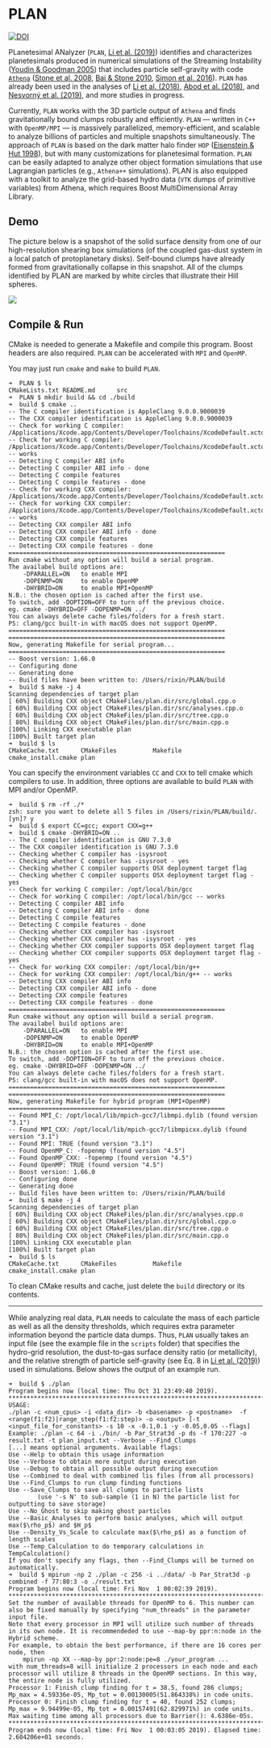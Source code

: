 # PLAN

[![DOI](https://zenodo.org/badge/53685063.svg)](https://zenodo.org/badge/latestdoi/53685063)

PLanetesimal ANalyzer (`PLAN`, [Li et al. (2019)](https://doi.org/10.3847/1538-4357/ab480d)) identifies and characterizes planetesimals produced in numerical simulations of the Streaming Instability ([Youdin & Goodman 2005](https://doi.org/10.1086/426895)) that includes particle self-gravity with code [`Athena`](https://github.com/PrincetonUniversity/Athena-Cversion) ([Stone et al. 2008](https://doi.org/10.1086/588755), [Bai & Stone 2010](https://doi.org/10.1088/0067-0049/190/2/297), [Simon et al. 2016](https://doi.org/10.3847/0004-637X/822/1/55)).  `PLAN`  has already been used in the analyses of [Li et al. (2018)](https://doi.org/10.3847/1538-4357/aaca99), [Abod et al. (2018)](https://doi.org/10.3847/1538-4357/ab40a3), and [Nesvorný et al. (2019)](https://doi.org/10.1038/s41550-019-0806-z), and more studies in progress.

Currently, `PLAN` works with the 3D particle output of `Athena` and finds gravitationally bound clumps robustly and efficiently.  `PLAN` — written in `C++` with `OpenMP/MPI` — is massively parallelized, memory-efficient, and scalable to analyze billions of particles and multiple snapshots simultaneously.  The approach of `PLAN` is based on the dark matter halo finder `HOP` ([Eisenstein & Hut 1998](https://doi.org/10.1086/305535)), but with many customizations for planetesimal formation.  `PLAN` can be easily adapted to analyze other object formation simulations that use Lagrangian particles (e.g., `Athena++` simulations). PLAN is also equipped with a toolkit to analyze the grid-based hydro data (`VTK` dumps of primitive variables) from Athena, which requires Boost MultiDimensional Array Library.

## Demo

The picture below is a snapshot of the solid surface density from one of our high-resolution shearing box simulations (of the coupled gas-dust system in a local patch of protoplanetary disks). Self-bound clumps have already formed from gravitationally collapse in this snapshot. All of the clumps identified by PLAN are marked by white circles that illustrate their Hill spheres.

![](Demo4Readme.jpg)

## Compile & Run
CMake is needed to generate a Makefile and compile this program. Boost headers are also required. `PLAN` can be accelerated with `MPI` and `OpenMP`.

You may just run `cmake` and `make` to build `PLAN`.

```shell
➜  PLAN $ ls
CMakeLists.txt README.md      src
➜  PLAN $ mkdir build && cd ./build
➜  build $ cmake ..
-- The C compiler identification is AppleClang 9.0.0.9000039
-- The CXX compiler identification is AppleClang 9.0.0.9000039
-- Check for working C compiler: /Applications/Xcode.app/Contents/Developer/Toolchains/XcodeDefault.xctoolchain/usr/bin/cc
-- Check for working C compiler: /Applications/Xcode.app/Contents/Developer/Toolchains/XcodeDefault.xctoolchain/usr/bin/cc -- works
-- Detecting C compiler ABI info
-- Detecting C compiler ABI info - done
-- Detecting C compile features
-- Detecting C compile features - done
-- Check for working CXX compiler: /Applications/Xcode.app/Contents/Developer/Toolchains/XcodeDefault.xctoolchain/usr/bin/c++
-- Check for working CXX compiler: /Applications/Xcode.app/Contents/Developer/Toolchains/XcodeDefault.xctoolchain/usr/bin/c++ -- works
-- Detecting CXX compiler ABI info
-- Detecting CXX compiler ABI info - done
-- Detecting CXX compile features
-- Detecting CXX compile features - done
============================================================
Run cmake without any option will build a serial program.
The availabel build options are:
    -DPARALLEL=ON   to enable MPI
    -DOPENMP=ON     to enable OpenMP
    -DHYBRID=ON     to enable MPI+OpenMP
N.B.: the chosen option is cached after the first use.
To switch, add -DOPTION=OFF to turn off the previous choice.
eg. cmake -DHYBRID=OFF -DOPENMP=ON ../
You can always delete cache files/folders for a fresh start.
PS: clang/gcc built-in with macOS does not support OpenMP.
============================================================
============================================================
Now, generating Makefile for serial program...
============================================================
-- Boost version: 1.66.0
-- Configuring done
-- Generating done
-- Build files have been written to: /Users/rixin/PLAN/build
➜  build $ make -j 4
Scanning dependencies of target plan
[ 60%] Building CXX object CMakeFiles/plan.dir/src/global.cpp.o
[ 60%] Building CXX object CMakeFiles/plan.dir/src/analyses.cpp.o
[ 60%] Building CXX object CMakeFiles/plan.dir/src/tree.cpp.o
[ 80%] Building CXX object CMakeFiles/plan.dir/src/main.cpp.o
[100%] Linking CXX executable plan
[100%] Built target plan
➜  build $ ls
CMakeCache.txt      CMakeFiles          Makefile            cmake_install.cmake plan
```

You can specify the environment variables `CC` and `CXX` to tell cmake which compilers to use. In addition, three options are available to build `PLAN` with MPI and/or OpenMP.

```shell
➜  build $ rm -rf ./*
zsh: sure you want to delete all 5 files in /Users/rixin/PLAN/build/. [yn]? y
➜  build $ export CC=gcc; export CXX=g++
➜  build $ cmake -DHYBRID=ON ..
-- The C compiler identification is GNU 7.3.0
-- The CXX compiler identification is GNU 7.3.0
-- Checking whether C compiler has -isysroot
-- Checking whether C compiler has -isysroot - yes
-- Checking whether C compiler supports OSX deployment target flag
-- Checking whether C compiler supports OSX deployment target flag - yes
-- Check for working C compiler: /opt/local/bin/gcc
-- Check for working C compiler: /opt/local/bin/gcc -- works
-- Detecting C compiler ABI info
-- Detecting C compiler ABI info - done
-- Detecting C compile features
-- Detecting C compile features - done
-- Checking whether CXX compiler has -isysroot
-- Checking whether CXX compiler has -isysroot - yes
-- Checking whether CXX compiler supports OSX deployment target flag
-- Checking whether CXX compiler supports OSX deployment target flag - yes
-- Check for working CXX compiler: /opt/local/bin/g++
-- Check for working CXX compiler: /opt/local/bin/g++ -- works
-- Detecting CXX compiler ABI info
-- Detecting CXX compiler ABI info - done
-- Detecting CXX compile features
-- Detecting CXX compile features - done
============================================================
Run cmake without any option will build a serial program.
The availabel build options are:
    -DPARALLEL=ON   to enable MPI
    -DOPENMP=ON     to enable OpenMP
    -DHYBRID=ON     to enable MPI+OpenMP
N.B.: the chosen option is cached after the first use.
To switch, add -DOPTION=OFF to turn off the previous choice.
eg. cmake -DHYBRID=OFF -DOPENMP=ON ../
You can always delete cache files/folders for a fresh start.
PS: clang/gcc built-in with macOS does not support OpenMP.
============================================================
============================================================
Now, generating Makefile for hybrid program (MPI+OpenMP)
============================================================
-- Found MPI_C: /opt/local/lib/mpich-gcc7/libmpi.dylib (found version "3.1")
-- Found MPI_CXX: /opt/local/lib/mpich-gcc7/libmpicxx.dylib (found version "3.1")
-- Found MPI: TRUE (found version "3.1")
-- Found OpenMP_C: -fopenmp (found version "4.5")
-- Found OpenMP_CXX: -fopenmp (found version "4.5")
-- Found OpenMP: TRUE (found version "4.5")
-- Boost version: 1.66.0
-- Configuring done
-- Generating done
-- Build files have been written to: /Users/rixin/PLAN/build
➜  build $ make -j 4
Scanning dependencies of target plan
[ 60%] Building CXX object CMakeFiles/plan.dir/src/analyses.cpp.o
[ 60%] Building CXX object CMakeFiles/plan.dir/src/global.cpp.o
[ 60%] Building CXX object CMakeFiles/plan.dir/src/tree.cpp.o
[ 80%] Building CXX object CMakeFiles/plan.dir/src/main.cpp.o
[100%] Linking CXX executable plan
[100%] Built target plan
➜  build $ ls
CMakeCache.txt      CMakeFiles          Makefile            cmake_install.cmake plan
```

To clean CMake results and cache, just delete the `build` directory or its contents.

---

While analyzing real data, `PLAN` needs to calculate the mass of each particle as well as all the density thresholds, which requires extra parameter information beyond the particle data dumps.  Thus, `PLAN` usually takes an input file (see the example file in the `scripts` folder) that specifies the hydro-grid resolution, the dust-to-gas surface density ratio (or metallicity), and the relative strength of particle self-gravity (see Eq. 8 in [Li et al. (2019)](https://arxiv.org/abs/1906.09261)) used in simulations.  Below shows the output of an example run.

```shell
➜  build $ ./plan
Program begins now (local time: Thu Oct 31 23:49:40 2019).
*******************************************************************************
USAGE:
./plan -c <num_cpus> -i <data_dir> -b <basename> -p <postname>  -f <range(f1:f2)|range_step(f1:f2:step)> -o <output> [-t <input_file_for_constants> -s 10 -x -0.1,0.1 -y -0.05,0.05 --flags]
Example: ./plan -c 64 -i ./bin/ -b Par_Strat3d -p ds -f 170:227 -o result.txt -t plan_input.txt --Verbose --Find_Clumps
[...] means optional arguments. Available flags:
Use --Help to obtain this usage information
Use --Verbose to obtain more output during execution
Use --Debug to obtain all possible output during execution
Use --Combined to deal with combined lis files (from all processors)
Use --Find_Clumps to run clump finding functions
Use --Save_Clumps to save all clumps to particle lists
        (use '-s N' to sub-sample (1 in N) the particle list for outputting to save storage)
Use --No_Ghost to skip making ghost particles
Use --Basic_Analyses to perform basic analyses, which will output max($\rho_p$) and $H_p$
Use --Density_Vs_Scale to calculate max($\rho_p$) as a function of length scales
Use --Temp_Calculation to do temporary calculations in TempCalculation()
If you don't specify any flags, then --Find_Clumps will be turned on automatically.
➜  build $ mpirun -np 2 ./plan -c 256 -i ../data/ -b Par_Strat3d -p combined -f 77:80:3 -o ./result.txt
Program begins now (local time: Fri Nov  1 00:02:39 2019).
*******************************************************************************
Set the number of available threads for OpenMP to 6. This number can also be fixed manually by specifying "num_threads" in the parameter input file. 
Note that every processor in MPI will utilize such number of threads in its own node. It is recommendeded to use --map-by ppr:n:node in the Hybrid scheme. 
For example, to obtain the best performance, if there are 16 cores per node, then
	mpirun -np XX --map-by ppr:2:node:pe=8 ./your_program ...
with num_threads=8 will initialize 2 processors in each node and each processor will utilize 8 threads in the OpenMP sections. In this way, the entire node is fully utilized.
Processor 1: Finish clump finding for t = 38.5, found 286 clumps;  Mp_max = 4.59336e-05, Mp_tot = 0.00130005(51.864338%) in code units.
Processor 0: Finish clump finding for t = 40, found 252 clumps;  Mp_max = 9.94499e-05, Mp_tot = 0.00157491(62.829971%) in code units.
Max waiting time among all processors due to Barrier(): 4.6386e-05s.
*******************************************************************************
Program ends now (local time: Fri Nov  1 00:03:05 2019). Elapsed time: 2.604206e+01 seconds.
```


